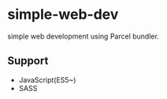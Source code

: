 # simple-web-dev

simple web development using Parcel bundler.

## Support

- JavaScript(ES5~)
- SASS
